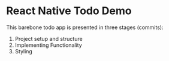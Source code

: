# React Native Todo Demo

This barebone todo app is presented in three stages (commits):
1. Project setup and structure
2. Implementing Functionality
3. Styling
